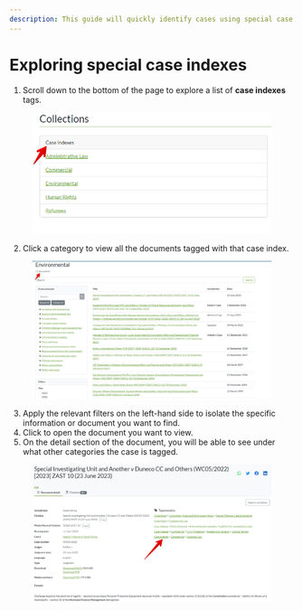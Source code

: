 ```yaml
---
description: This guide will quickly identify cases using special case indexes.
---
```


# Exploring special case indexes



1. Scroll down to the bottom of the page to explore a list of **case indexes** tags.

<figure><img src="../.gitbook/assets/ulii--Case indexes (2).png" alt=""><figcaption></figcaption></figure>

2. Click a category to view all the documents tagged with that case index.

<figure><img src="../.gitbook/assets/ulii--case index.png" alt=""><figcaption></figcaption></figure>

3. Apply the relevant filters on the left-hand side to isolate the specific information or document you want to find.
4. Click to open the document you want to view.
5. On the detail section of the document, you will be able to see under what other categories the case is tagged.

<figure><img src="../.gitbook/assets/ulii--other tags.png" alt=""><figcaption></figcaption></figure>